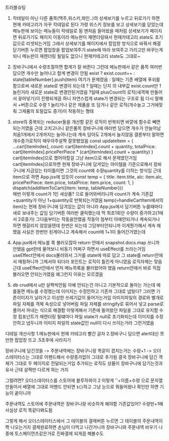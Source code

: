트러블슈팅
1. 칵테일이 아닌 다른 품목(맥주,위스키,와인..)의 상세보기를 누르고
뒤로가기 하면 현재 카테고리가 자꾸 칵테일로 된다
가령 위스키 정보를 보고 상세보기를 닫았는데 메뉴판에 보이는 메뉴들이 칵테일로 됨 
맨처음 들어왔을 때처럼
상세보기가 페이지면 뒤로가기도 페이지 이동이라 메뉴판이 재랜더링돼서
현재카테고리 state도 초기값으로 리셋되는거임 
그래서 상세보기를 페이지에서 팝업창 방식으로 바꿔서 해결
닫기버튼 누르면 팝업창을 팝업보여주기 state에 따라 보여주고 가리고만 바꾸는게 되니
메뉴판이 재렌더링 될일도 없으니 현재카테고리 state도 그대로~

2. 장바구니에서 수량조절하면 합계가 잘 바뀐다
그런데 메뉴판에서 같은 품목 여러번 담으면 개수만 늘어나고 합계 변경이 안됨
exist ? exist.count++ : state[tableNumber].push(item)
여기가 문제였음
: 일때는 기존 배열에 푸쉬를 함으로써 새로운 state로 변경이 되는데
? 일때는 단지 의 내부값 exist.count만 1 늘린거라 새로운 state로 변경안된거였음
?일때 plusCount의 로직(새객체 만들어서 꽂아넣기)이 진행되게끔 하니 자연스럽게 state가 변경되는 구조로 됨
다시 말해서 +버튼으로 수량 1 늘리거나 같은 제품을 또 담거나 
같은 로직(개수늘고 그거에맞춰 그제품의 토탈값도 증가)이 작동하는 형태

3. store의 중복되는 reducer들을 개선함
같은 로직이 반복되면 바깥에 함수로 빼면 되는거였음
근데 고치고나니 같은품목 장바구니에 여러번 담으면 개수가 안늘어남
처음1개에서 2개까지는 늘어나는데 계속 담아도 2개에서 늘지않음
결론부터 말하면 개수증가로직이 매우아주살짝 잘못됐었음
const updateItem = {
    ...cart[itemIndex],
    count: cart[itemIndex].count + quantity,
    totalPrice: cart[itemIndex].pricePerPiece * (cart[itemIndex].count + quantity)
  }
cart[itemIndex]으로 했어야할걸 그냥 item으로 해서 문제였던거임
cart[itemIndex]으로하면 현재 장바구니에 담겨있는 아이템을 기준으로해서
장바구니에 지금있는 타이틀이면 그것의 count에 수량quantity를 더하는 방식임
근데 item으로 하면 App.jsx에 있듯이
const temp = {
  title: item.title,
  alc: item.alc,
  pricePerPiece: item.price,
  totalPrice: item.price,
  count: 1,
} 
dispatch(addItemToCart({item: temp, tableNumber}))  
매번 이렇게 count가 1인 새상품? 으로 들어와버리니까
count가 계속 기존값+quantity가 아닌 1+quantity로 반복되는거였음
temp(=handleCartItem에서의 item)는 
현재 장바구니에 담겨있는 값이 아니라 App.jsx에서 담기버튼 누를때마다 새로 보내주는 값임
담기버튼 여러번 클릭했는데 딱 최초1회만 수량이 증가하고(1에서 2로증가) 그다음부터는 작동을안했음
작동이 첨부터 아예안되거나 계속되거나 하면 헷갈리지 않았을텐데
한번은 되는데 그담부터안되니까 이게뭔가해서 계속 헤맸음
사실은 한번만 된게아니고 계속해서 count에 1+1이 들어간거였는데

4. App.jsx에서 메뉴를 쭉 불러오잖아
return 안에서 snapshot.docs.map 쓰니까 안됐음
gpt한테 물어보니 비동기 어쩌구 하면서 useEffect를 쓰라는거임
useEffect안에서 docs불러와서 그거를 state에 따로 담고
그 state를 return안에서 매핑하니까 그제서야 되더라
포인트는 로직이 틀린게 아니였음 로직자체는 맞음
근데 useEffect안에서 먼저 메뉴목록을 불러왔어야 했음 
return안에서 바로 직접 불러오면 안되는거였음 왜그런지 이유는 모르겠음 

5. db crud에서 u만 살짝씩안됨 
아예 안되는건 아니고 기본적으로 돌아는 가는데 예를들면
메뉴를 수정했는데 이미지는 수정안하고 기존꺼 그대로 냅뒀다?
그러면 기존이미지가 날라가고 이상한 쓰레기값이 들어가는거임
이미지파일의 경로와 별개로 파일 자체를 객체 속성으로 넣어버림
파일 자체를 stringify로 묶어서 넣고 parse로 풀어서 꺼내는 식으로 해결함
이렇게해서 기존에 들어왔던 파일을 그대로 유지함
수정 컴포넌트가 재랜더링 될떄마다 파일 state가 null로 초기화되는데
이미지를 수정안하고 냅두니까 이미지 파일의 state값인 null이 다시 쓰이는거라 그런거였음




디테일 개선사항
1.메뉴판에서 현재 카테고리 빨간 글자
2.장바구니 담으면 alert대신 쪼만한 팝업창 뜨고 .5초후에 사라지기 


장바구니에 담긴것들
-> 주문내역에는 장바구니랑 똑같이 겹치는거는 수량+1
-> 오더스테이터스는 그대로 어펜드해서 수량증가없이 그대로 추가됨
결국 장바구니에 담긴 객체가 그대로 두 페이지로 전달되는거임
추가되는 로직도 상품이 장바구니에 담기는것과 유사
근데 살짝만 다르게 하는 거지

그럴려면? 오더스데이터스를 스토어에
블루하와이 2 이렇게 ''+이름+수량 으로 문자열 만들어서 배열에 그대로 어펜드
안되면 `${}`하고
그냥 눈으로 뭐들어왔나 확인만 하면 기능이 끝이니까

주문내역도 스토어에
주문내역은 장바구니랑 비슷하게 해야함
기존값있어? 수량만+1해 사실상 로직 똑같다봐도됨

그렇게 해서 오더스테이터스에서 그 테이블의 결제버튼 누르면 
그 테이블의 주문내역이 쫙 나오는거지
결제완료하면 손님이 다먹고 나간거니까 장바구니와 주문내역 비우기
나중에 토스페이먼츠같은거로 진짜결제 되게끔 해볼수도